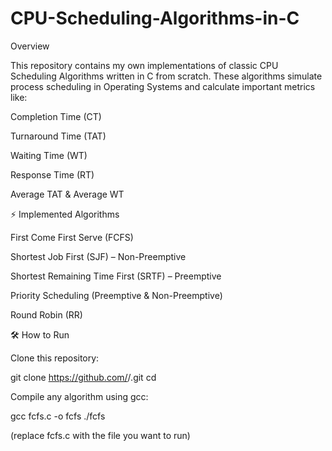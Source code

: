# CPU-Scheduling-Algorithms-in-C

Overview

This repository contains my own implementations of classic CPU Scheduling Algorithms written in C from scratch.
These algorithms simulate process scheduling in Operating Systems and calculate important metrics like:

Completion Time (CT)

Turnaround Time (TAT)

Waiting Time (WT)

Response Time (RT)

Average TAT & Average WT

⚡ Implemented Algorithms

First Come First Serve (FCFS)

Shortest Job First (SJF) – Non-Preemptive

Shortest Remaining Time First (SRTF) – Preemptive

Priority Scheduling (Preemptive & Non-Preemptive)

Round Robin (RR)

🛠️ How to Run

Clone this repository:

git clone https://github.com/<your-username>/<repo-name>.git
cd <repo-name>


Compile any algorithm using gcc:

gcc fcfs.c -o fcfs
./fcfs


(replace fcfs.c with the file you want to run)
